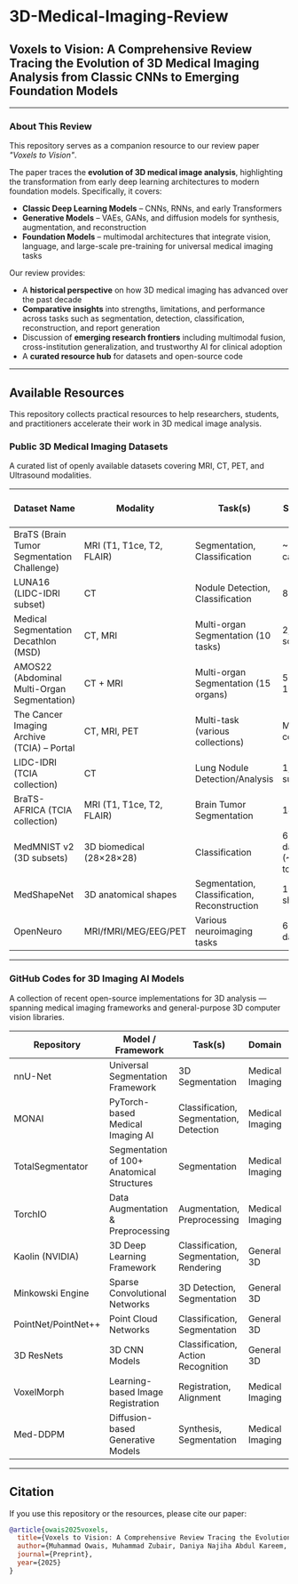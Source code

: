 # 3D-Medical-Imaging-Review

## Voxels to Vision: A Comprehensive Review Tracing the Evolution of 3D Medical Imaging Analysis from Classic CNNs to Emerging Foundation Models

---

### About This Review
This repository serves as a companion resource to our review paper *"Voxels to Vision"*.  

The paper traces the **evolution of 3D medical image analysis**, highlighting the transformation from early deep learning architectures to modern foundation models. Specifically, it covers:  
- **Classic Deep Learning Models** – CNNs, RNNs, and early Transformers  
- **Generative Models** – VAEs, GANs, and diffusion models for synthesis, augmentation, and reconstruction  
- **Foundation Models** – multimodal architectures that integrate vision, language, and large-scale pre-training for universal medical imaging tasks  

Our review provides:  
- A **historical perspective** on how 3D medical imaging has advanced over the past decade  
- **Comparative insights** into strengths, limitations, and performance across tasks such as segmentation, detection, classification, reconstruction, and report generation  
- Discussion of **emerging research frontiers** including multimodal fusion, cross-institution generalization, and trustworthy AI for clinical adoption  
- A **curated resource hub** for datasets and open-source code  

---

## Available Resources

This repository collects practical resources to help researchers, students, and practitioners accelerate their work in 3D medical image analysis.

### Public 3D Medical Imaging Datasets
A curated list of openly available datasets covering MRI, CT, PET, and Ultrasound modalities.

| Dataset Name | Modality | Task(s) | No. of Subjects / Scans | Access Link |
|--------------|----------|---------|--------------------------|-------------|
| BraTS (Brain Tumor Segmentation Challenge) | MRI (T1, T1ce, T2, FLAIR) | Segmentation, Classification | ~2000+ cases | https://www.med.upenn.edu/cbica/brats/ |
| LUNA16 (LIDC-IDRI subset) | CT | Nodule Detection, Classification | 888 scans | Challenge: https://luna16.grand-challenge.org/ • Data: https://luna16.grand-challenge.org/Data/ |
| Medical Segmentation Decathlon (MSD) | CT, MRI | Multi-organ Segmentation (10 tasks) | 2,633 scans | https://medicaldecathlon.com/ |
| AMOS22 (Abdominal Multi-Organ Segmentation) | CT + MRI | Multi-organ Segmentation (15 organs) | 500 CT + 100 MRI | Challenge: https://amos22.grand-challenge.org/ • Data: https://zenodo.org/records/7262581 |
| The Cancer Imaging Archive (TCIA) – Portal | CT, MRI, PET | Multi-task (various collections) | Many collections | https://www.cancerimagingarchive.net/ |
| LIDC-IDRI (TCIA collection) | CT | Lung Nodule Detection/Analysis | 1,010 subjects | https://www.cancerimagingarchive.net/collection/lidc-idri/ |
| BraTS-AFRICA (TCIA collection) | MRI (T1, T1ce, T2, FLAIR) | Brain Tumor Segmentation | 146 cases | https://www.cancerimagingarchive.net/collection/brats-africa/ |
| MedMNIST v2 (3D subsets) | 3D biomedical (28×28×28) | Classification | 6 3D datasets (~10k total) | https://medmnist.com/v2 |
| MedShapeNet | 3D anatomical shapes | Segmentation, Classification, Reconstruction | 100,000+ shapes | https://medshapenet.ikim.nrw/ |
| OpenNeuro | MRI/fMRI/MEG/EEG/PET | Various neuroimaging tasks | 600+ datasets | https://openneuro.org |





---

### GitHub Codes for 3D Imaging AI Models
A collection of recent open-source implementations for 3D analysis — spanning medical imaging frameworks and general-purpose 3D computer vision libraries.

| Repository | Model / Framework | Task(s) | Domain | Link |
|------------|------------------|---------|--------|------|
| nnU-Net | Universal Segmentation Framework | 3D Segmentation | Medical Imaging | https://github.com/MIC-DKFZ/nnUNet |
| MONAI | PyTorch-based Medical Imaging AI | Classification, Segmentation, Detection | Medical Imaging | https://github.com/Project-MONAI/MONAI |
| TotalSegmentator | Segmentation of 100+ Anatomical Structures | Segmentation | Medical Imaging | https://github.com/wasserth/TotalSegmentator |
| TorchIO | Data Augmentation & Preprocessing | Augmentation, Preprocessing | Medical Imaging | https://github.com/fepegar/torchio |
| Kaolin (NVIDIA) | 3D Deep Learning Framework | Classification, Segmentation, Rendering | General 3D | https://github.com/NVIDIAGameWorks/kaolin |
| Minkowski Engine | Sparse Convolutional Networks | 3D Detection, Segmentation | General 3D | https://github.com/NVIDIA/MinkowskiEngine |
| PointNet/PointNet++ | Point Cloud Networks | Classification, Segmentation | General 3D | https://github.com/charlesq34/pointnet |
| 3D ResNets | 3D CNN Models | Classification, Action Recognition | General 3D | https://github.com/kenshohara/3D-ResNets-PyTorch |
| VoxelMorph | Learning-based Image Registration | Registration, Alignment | Medical Imaging | https://github.com/voxelmorph/voxelmorph |
| Med-DDPM | Diffusion-based Generative Models | Synthesis, Segmentation | Medical Imaging | https://github.com/mobaidoctor/Med-DDPM |


---

## Citation

If you use this repository or the resources, please cite our paper:

```bibtex
@article{owais2025voxels,
  title={Voxels to Vision: A Comprehensive Review Tracing the Evolution of 3D Medical Imaging Analysis from Classic CNNs to Emerging Foundation Models},
  author={Muhammad Owais, Muhammad Zubair, Daniya Najiha Abdul Kareem, Sana Akhtar Naseer, Mehbub Alam, Mubashir Ahmad, and Irfan Hussain},
  journal={Preprint},
  year={2025}
}
